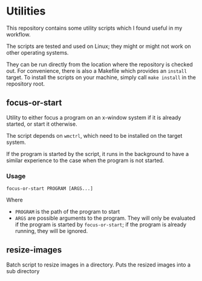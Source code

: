 # Utilities

This repository contains some utility scripts which I found useful in my workflow.

The scripts are tested and used on Linux; they might or might not work on other operating systems.

They can be run directly from the location where the repository is checked out. For convenience, there is also a
Makefile which provides an `install` target.
To install the scripts on your machine, simply call `make install` in the repository root.

## focus-or-start
Utility to either focus a program on an x-window system if it is already started, or start it otherwise.

The script depends on `wmctrl`, which need to be installed on the target system.

If the program is started by the script, it runs in the background to have a similar experience to the case when the
program is not started.

### Usage
    focus-or-start PROGRAM [ARGS...]
Where
* `PROGRAM` is the path of the program to start
* `ARGS` are possible arguments to the program. They will only be evaluated if the program is started by
  `focus-or-start`; if the program is already running, they will be ignored.

## resize-images
Batch script to resize images in a directory. Puts the resized images into a sub directory
